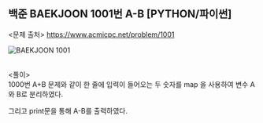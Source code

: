 ## 백준 BAEKJOON 1001번 A-B [PYTHON/파이썬]

<문제 출처>
https://www.acmicpc.net/problem/1001

![BAEKJOON 1001](https://blog.kakaocdn.net/dn/brFbYW/btryyWLPTYV/WJOykEIEpl1ImqR5WmFEe0/img.png)

<br>
<풀이><br>
1000번 A+B 문제와 같이 한 줄에 입력이 들어오는 두 숫자를 map 을 사용하여 변수 A와 B로 분리하였다.

그리고 print문을 통해 A-B를 출력하였다.
